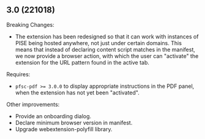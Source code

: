## 3.0 (221018)

Breaking Changes:

* The extension has been redesigned so that it can work with instances of PISE being
  hosted anywhere, not just under certain domains. This means that instead of declaring
  content script matches in the manifest, we now provide a browser action, with which
  the user can "activate" the extension for the URL pattern found in the active tab.

Requires:

* `pfsc-pdf >= 3.0.0` to display appropriate instructions in the PDF panel, when the
  extension has not yet been "activated".

Other improvements:

* Provide an onboarding dialog.
* Declare minimum browser version in manifest.
* Upgrade webextension-polyfill library.
